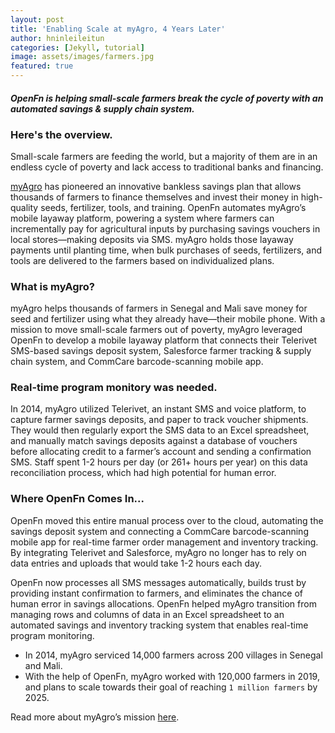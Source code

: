 ```yaml
---
layout: post
title: 'Enabling Scale at myAgro, 4 Years Later'
author: hninleileitun
categories: [Jekyll, tutorial]
image: assets/images/farmers.jpg
featured: true
---
```


#### *OpenFn is helping small-scale farmers break the cycle of poverty with an automated savings & supply chain system.* 

### Here's the overview. 

Small-scale farmers are feeding the world, but a majority of them are in an endless cycle of poverty and lack access to traditional banks and financing. 

[myAgro](https://www.myagro.org/) has pioneered an innovative bankless savings plan that allows thousands of farmers to finance themselves and invest their money in high-quality seeds, fertilizer, tools, and training. OpenFn automates myAgro’s mobile layaway platform, powering a system where farmers can incrementally pay for agricultural inputs by purchasing  savings vouchers in local stores—making deposits via SMS. myAgro holds those layaway payments until planting time, when bulk purchases of seeds, fertilizers, and tools are delivered to the farmers based on individualized plans. 

### What is myAgro?

myAgro helps thousands of farmers in Senegal and Mali save money for seed and fertilizer using what they already have—their mobile phone. With a mission to move small-scale farmers out of poverty, myAgro leveraged OpenFn to develop a mobile layaway platform that connects their Telerivet SMS-based savings deposit system, Salesforce farmer tracking & supply chain system, and CommCare barcode-scanning mobile app. 

### Real-time program monitory was needed.  

In 2014, myAgro utilized Telerivet, an instant SMS and voice platform, to capture farmer savings deposits, and paper to track voucher shipments. They would then regularly export the SMS data to an Excel spreadsheet, and manually match savings deposits against a database of vouchers before allocating credit to a farmer’s account and sending a confirmation SMS. Staff spent 1-2 hours per day (or 261+ hours per year) on this data reconciliation process, which had high potential for human error. 

### Where OpenFn Comes In...

OpenFn moved this entire manual process over to the cloud, automating the savings deposit system and connecting a CommCare barcode-scanning mobile app for real-time farmer order management and inventory tracking. By integrating Telerivet and Salesforce, myAgro no longer has to rely on data entries and uploads that would take 1-2 hours each day. 

OpenFn now processes all SMS messages automatically, builds trust by providing instant confirmation to farmers, and eliminates the chance of human error in savings allocations. OpenFn helped myAgro transition from managing rows and columns of data in an Excel spreadsheet to an automated savings and inventory tracking system that enables real-time program monitoring. 

* In 2014, myAgro serviced 14,000 farmers across 200 villages in Senegal and Mali. 
* With the help of OpenFn, myAgro worked with 120,000 farmers in 2019, and plans to scale towards their goal of reaching `1 million farmers` by 2025.

Read more about myAgro’s mission [here](https://www.myagro.org/).


